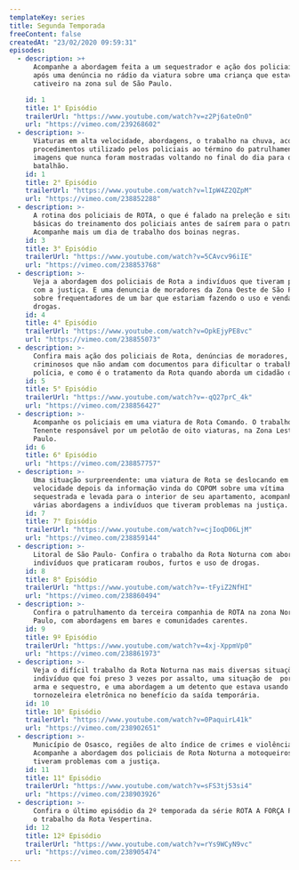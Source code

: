 ```yaml
---
templateKey: series
title: Segunda Temporada
freeContent: false
createdAt: "23/02/2020 09:59:31"
episodes:
  - description: >+
      Acompanhe a abordagem feita a um sequestrador e ação dos policiais de Rota
      após uma denúncia no rádio da viatura sobre uma criança que estava em um
      cativeiro na zona sul de São Paulo.

    id: 1
    title: 1° Episódio
    trailerUrl: "https://www.youtube.com/watch?v=z2Pj6ateOn0"
    url: "https://vimeo.com/239268602"
  - description: >-
      Viaturas em alta velocidade, abordagens, o trabalho na chuva, acompanhe os
      procedimentos utilizado pelos policiais ao término do patrulhamento e
      imagens que nunca foram mostradas voltando no final do dia para o
      batalhão.
    id: 1
    title: 2° Episódio
    trailerUrl: "https://www.youtube.com/watch?v=lIpW4Z2QZpM"
    url: "https://vimeo.com/238852288"
  - description: >-
      A rotina dos policiais de ROTA, o que é falado na preleção e situações
      básicas do treinamento dos policiais antes de saírem para o patrulhamento.
      Acompanhe mais um dia de trabalho dos boinas negras.
    id: 3
    title: 3° Episódio
    trailerUrl: "https://www.youtube.com/watch?v=5CAvcv96iIE"
    url: "https://vimeo.com/238853768"
  - description: >-
      Veja a abordagem dos policiais de Rota a indivíduos que tiveram problemas
      com a justiça. E uma denuncia de moradores da Zona Oeste de São Paulo
      sobre frequentadores de um bar que estariam fazendo o uso e venda de
      drogas.
    id: 4
    title: 4° Episódio
    trailerUrl: "https://www.youtube.com/watch?v=OpkEjyPE8vc"
    url: "https://vimeo.com/238855073"
  - description: >-
      Confira mais ação dos policiais de Rota, denúncias de moradores,
      criminosos que não andam com documentos para dificultar o trabalho da
      polícia, e como é o tratamento da Rota quando aborda um cidadão de bem.
    id: 5
    title: 5° Episódio
    trailerUrl: "https://www.youtube.com/watch?v=-qQ27prC_4k"
    url: "https://vimeo.com/238856427"
  - description: >-
      Acompanhe os policiais em uma viatura de Rota Comando. O trabalho do
      Tenente responsável por um pelotão de oito viaturas, na Zona Leste de São
      Paulo.
    id: 6
    title: 6° Episódio
    url: "https://vimeo.com/238857757"
  - description: >-
      Uma situação surpreendente: uma viatura de Rota se deslocando em alta
      velocidade depois da informação vinda do COPOM sobre uma vítima
      sequestrada e levada para o interior de seu apartamento, acompanhe também
      várias abordagens a indivíduos que tiveram problemas na justiça.
    id: 7
    title: 7° Episódio
    trailerUrl: "https://www.youtube.com/watch?v=cjIoqD06LjM"
    url: "https://vimeo.com/238859144"
  - description: >-
      Litoral de São Paulo- Confira o trabalho da Rota Noturna com abordagens a
      indivíduos que praticaram roubos, furtos e uso de drogas.
    id: 8
    title: 8° Episódio
    trailerUrl: "https://www.youtube.com/watch?v=-tFyiZ2NfHI"
    url: "https://vimeo.com/238860494"
  - description: >-
      Confira o patrulhamento da terceira companhia de ROTA na zona Norte de São
      Paulo, com abordagens em bares e comunidades carentes.
    id: 9
    title: 9º Episódio
    trailerUrl: "https://www.youtube.com/watch?v=4xj-XppmVp0"
    url: "https://vimeo.com/238861973"
  - description: >-
      Veja o difícil trabalho da Rota Noturna nas mais diversas situações: um
      indivíduo que foi preso 3 vezes por assalto, uma situação de  porte de
      arma e sequestro, e uma abordagem a um detento que estava usando a
      tornozeleira eletrônica no benefício da saída temporária.
    id: 10
    title: 10° Episódio
    trailerUrl: "https://www.youtube.com/watch?v=0PaquirL41k"
    url: "https://vimeo.com/238902651"
  - description: >-
      Município de Osasco, regiões de alto índice de crimes e violência.
      Acompanhe a abordagem dos policiais de Rota Noturna a motoqueiros que já
      tiveram problemas com a justiça.
    id: 11
    title: 11° Episódio
    trailerUrl: "https://www.youtube.com/watch?v=sFS3tj53si4"
    url: "https://vimeo.com/238903926"
  - description: >-
      Confira o último episódio da 2º temporada da série ROTA A FORÇA POLICIAL e
      o trabalho da Rota Vespertina.
    id: 12
    title: 12º Episódio
    trailerUrl: "https://www.youtube.com/watch?v=rYs9WCyN9vc"
    url: "https://vimeo.com/238905474"
---
```

